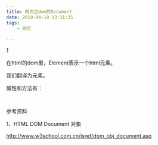 ```yaml
---
title: 网页之dom的Document
date: 2019-04-19 13:31:25
tags:
	- 网页

---
```


1

在html的dom里，Element表示一个html元素。

我们翻译为元素。

属性和方法有：

```


```

参考资料

1、HTML DOM Document 对象

http://www.w3school.com.cn/jsref/dom_obj_document.asp

